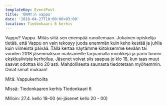 ```yaml
---
templateKey: EventPost
title: 'ÖRMY:n vappu'
date: '2018-04-27T18:00:00+03:00'
location: Tiedonkaari 6 kerhis
---
```

Vappu? Vappu. Mitäs siitä sen enempää runoilemaan. Jokainen opiskelija tietää, että Vappu on vain tekosyy juoda enemmän kuin keho kestää ja juhlia kuin viimeistä päivää. Tällä kertaa näytämme kiitoksemme kevään tai vuoden 2018 jäsenmaksun maksaneille tarjoamalla munkkeja ja parin tunnin eksklusiivista kerhoilua. Jäsenet voivat siis saapua jo klo 18, kun taas muut saavat odottaa klo 20 asti. Mahdollisesta saunasta tiedotetaan myöhemmin. Omat simat mukaan!



Mitä: Vappukerhoilta

Missä: Tiedonkaaren kerhis Tiedonkaari 6

Milloin: 27.4. kello 18–00 (ei-jäsenet kello 20 - 00)
